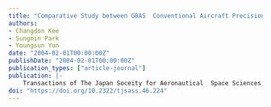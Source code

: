 ```yaml
---
title: "Comparative Study between GBAS  Conventional Aircraft Precision Approach Guidance System"
authors:
- Changdon Kee
- Sungmin Park
- Youngsun Yun
date: "2004-02-01T00:00:00Z"
publishDate: "2004-02-01T00:00:00Z"
publication_types: ["article-journal"]
publication: |-
    Transactions of The Japan Soceity for Aeronautical  Space Sciences, vol. 46, No. 154, Feb, 2004, pp. 224-229
doi: "https://doi.org/10.2322/tjsass.46.224"
---
```

